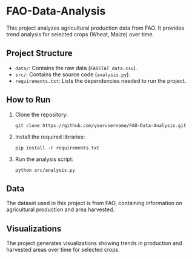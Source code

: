 # FAO-Data-Analysis

This project analyzes agricultural production data from FAO. It provides trend analysis for selected crops (Wheat, Maize) over time.

## Project Structure
- `data/`: Contains the raw data (`FAOSTAT_data.csv`).
- `src/`: Contains the source code (`analysis.py`).
- `requirements.txt`: Lists the dependencies needed to run the project.

## How to Run
1. Clone the repository:
   ```
   git clone https://github.com/yourusername/FAO-Data-Analysis.git
   ```
2. Install the required libraries:
   ```
   pip install -r requirements.txt
   ```
3. Run the analysis script:
   ```
   python src/analysis.py
   ```

## Data
The dataset used in this project is from FAO, containing information on agricultural production and area harvested.

## Visualizations
The project generates visualizations showing trends in production and harvested areas over time for selected crops.
